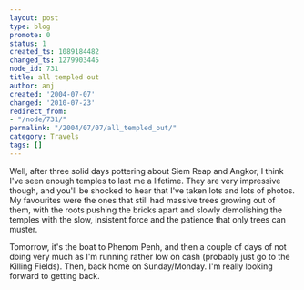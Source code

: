 ```yaml
---
layout: post
type: blog
promote: 0
status: 1
created_ts: 1089184482
changed_ts: 1279903445
node_id: 731
title: all templed out
author: anj
created: '2004-07-07'
changed: '2010-07-23'
redirect_from:
- "/node/731/"
permalink: "/2004/07/07/all_templed_out/"
category: Travels
tags: []
---
```

Well, after three solid days pottering about Siem Reap and Angkor, I think I've seen enough temples to last me a lifetime.  They are very impressive though, and you'll be shocked to hear that I've taken lots and lots of photos.  My favourites were the ones that still had massive trees growing out of them, with the roots pushing the bricks apart and slowly demolishing the temples with the slow, insistent force and the patience that only trees can muster.  

Tomorrow, it's the boat to Phenom Penh, and then a couple of days of not doing very much as I'm running rather low on cash (probably just go to the Killing Fields).  Then, back home on Sunday/Monday.  I'm really looking forward to getting back.
<!--break-->
